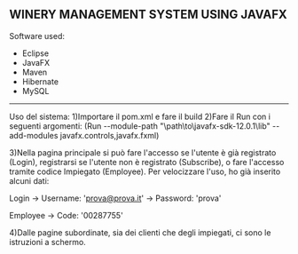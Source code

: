 WINERY MANAGEMENT SYSTEM USING JAVAFX
-------------------------------------------------

Software used:

- Eclipse
- JavaFX
- Maven
- Hibernate
- MySQL

-------------------------------------------------
Uso del sistema:
1)Importare il pom.xml e fare il build
2)Fare il Run con i seguenti argomenti:
(Run --module-path "\path\to\javafx-sdk-12.0.1\lib" --add-modules javafx.controls,javafx.fxml)

3)Nella pagina principale si può fare l'accesso se l'utente è già registrato (Login), registrarsi se l'utente non è registrato (Subscribe),
o fare l'accesso tramite codice Impiegato (Employee).
Per velocizzare l'uso, ho già inserito alcuni dati:

Login    -> Username: 'prova@prova.it'
         -> Password: 'prova'

Employee -> Code: '00287755'

4)Dalle pagine subordinate, sia dei clienti che degli impiegati, ci sono le istruzioni a schermo.
